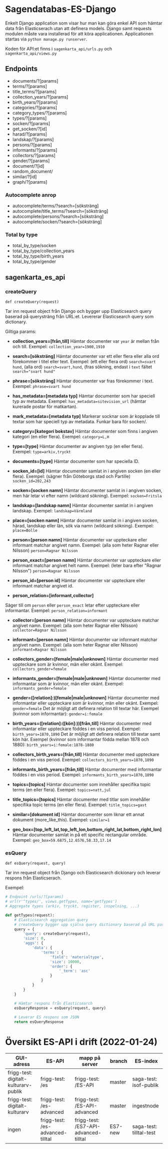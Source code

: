 # Sagendatabas-ES-Django

Enkelt Django application som visar hur man kan göra enkel API som hämtar data från Elasticserach utan att definera models.
Django samt requests modulen måste vara installerad för att köra applicationen.
Applicationen startas via `python manage.py runserver`.

Koden för API:et finns i `sagenkarta_api/urls.py` och `sagenkarta_api/views.py`

## Endpoints

* documents/?[params]
* terms/?[params]
* title_terms/?[params]
* collection_years/?[params]
* birth_years/?[params]
* categories/?[params]
* category_types/?[params]
* types/?[params]
* socken/?[params]
* get_socken/?[id]
* harad/?[params]
* landskap/?[params]
* persons/?[params]
* informants/?[params]
* collectors/?[params]
* gender/?[params]
* document/?[id]
* random_document/
* similar/?[id]
* graph/?[params]

### Autocomplete anrop
* autocomplete/terms/?search=[söksträng]
* autocomplete/title_terms/?search=[söksträng]
* autocomplete/persons/?search=[söksträng]
* autocomplete/socken/?search=[söksträng]

### Total by type

* total_by_type/socken
* total_by_type/collection_years
* total_by_type/birth_years
* total_by_type/gender

## sagenkarta_es_api

### createQuery
`def createQuery(request)`

Tar inn request object från Django och bygger upp Elasticsearch query baserad på querysträng från URL:et. Levererar Elasticsearch query som dictionary.

Giltiga params:
- **collection_years=[från,till]**
Hämtar documenter var `year` är mellan från och till. Exempel: `collection_year=1900,1910`

- **search=[söksträng]**
Hämtar documenter var ett eller flera eller alla ord förekommer i titel eller text. Exempel: (ett eller flera ord) `search=svart hund`, (alla ord) `search=svart,hund`, (fras sökning, endast i `text` fältet `search="svart hund"`

- **phrase=[söksträng]**
Hämtar documenter var fras förekommer i text. Exempel: `phrase=svart hund`

- **has_metadata=[metadata typ]**
Hämtar documenter som har speciell typ av metadata. Exempel: `has_metadata=sitevision_url` (hämtar kurerade postar för matkartan).

- **mark_metadata=[metadata typ]**
Markerar socknar som är kopplade till textar som har speciell typ av metadata. Funkar bara för socken/.

- **category=[kategori bokstav]**
Hämtar documenter som finns i angiven kategori (en eller flera). Exempel: `category=L,H`

- **type=[type]**
Hämtar documenter av angiven typ (en eller flera). Exempel: `type=arkiv,tryckt`

- **documents=[type]**
Hämtar documenter som har speciella ID.

- **socken_id=[id]**
Hämtar documenter samlat in i angiven socken (en eller flera). Exempel: (sägner från Göteborgs stad och Partille) `socken_id=202,243`

- **socken=[socken namn]**
Hämtar documenter samlat in i angiven socken, men här letar vi efter namn (wildcard sökning). Exempel: `socken=Fritsla`

- **landskap=[landskap namn]**
Hämtar documenter samlat in i angiven landskap. Exempel: `landskap=Värmland`

- **place=[socken namn]**
Hämtar documenter samlat in i angiven socken, härad, landskap eller län, sök via namn (wildcard sökning). Exempel: `place=Bolle`

- **person=[person namn]**
Hämtar documenter var uppteckare eller informant matchar angivet namn. Exempel: (alla som heter Ragnar eller Nilsson) `person=Ragnar Nilsson`

- **person_exact=[person namn]**
Hämtar documenter var uppteckare eller informant matchar angivet helt namn. Exempel: (leter bara efter "Ragnar Nilsson") `person=Ragnar Nilsson`

- **person_id=[person id]**
Hämtar documenter var uppteckare eller informant matchar angivet id.
- **person_relation=[informant,collector]**

Säger till om `person` eller `person_exact` letar efter uppteckare eller informantar. Exempel: `person_relation=informant`

- **collector=[person namn]**
Hämtar documenter var uppteckare matchar angivet namn. Exempel: (alla som heter Ragnar eller Nilsson) `collector=Ragnar Nilsson`

- **informant=[person namn]**
Hämtar documenter var informant matchar angivet namn. Exempel: (alla som heter Ragnar eller Nilsson) `informant=Ragnar Nilsson`

- **collectors_gender=[female|male|unknown]**
Hämtar documenter med uppteckare som är kvinnor, män eller okänt. Exempel: `collectors_gender=female`

- **informants_gender=[female|male|unknown]**
Hämtar documenter med informantar som är kvinnor, män eller okänt. Exempel: `informants_gender=female`

- **gender=([relation]:)[female|male|unknown]**
Hämtar documenter med informantar eller uppteckare som är kvinnor, män eller okänt. Exempel: `gender=female`
Det är möjligt att definera relation till textar här. Exempel (kvinnor som informantar): `gender=i:female`

- **birth_years=([relation]:([kön]:))[från,till]**
Hämtar documenter med informantar eller uppteckare föddes i en viss period. Exempel: `birth_years=1870,1890`
Det är möjligt att definera relation till textar samt kön här. Exempel (kvinnor som informantar födda mellan 1878 och 1880): `birth_years=i:female:1878-1880`

- **collectors_birth_years=[från,till]**
Hämtar documenter med uppteckare föddes i en viss period. Exempel: `collectors_birth_years=1870,1890`

- **informants_birth_years=[från,till]**
Hämtar documenter med informantar föddes i en viss period. Exempel: `informants_birth_years=1870,1890`

- **topics=[topics]**
Hämtar documenter som innehåller specifika topic terms (en eller flera). Exempel: `topics=natt,jul`

- **title_topics=[topics]**
Hämtar documenter med titlar som innehåller specifika topic terms (en eller flera). Exempel: `title_topics=gast`

- **similar=[dokument id]**
Hämtar documenter som liknar ett annat dokument (more_like_this). Exempel: `similar=1`

- **geo_box=[top_left_lat,top_left_lon,bottom_right_lat,bottom_right_lon]**
Hämtar documenter samlat in på ett specific rectangular område. Exempel: `geo_box=59.6875,12.6576,58.33,17.14`

### esQuery
`def esQuery(request, query)`

Tar inn request object från Django och Elasticsearch dickionary och leverar respons från Elasticserach.

Exempel:
```python
# Endpoint /urls/?[params]
# url(r'^types/', views.getTypes, name='getTypes')
# Aggregate types (arkiv, tryckt, register, inspelning, ...)

def getTypes(request):
	# Elasticsearch aggregation query
	# createQuery bygger upp själva query dictionary baserad på URL paramsträng
	query = {
		'query': createQuery(request),
		'size': 0,
		'aggs': {
			'data': {
				'terms': {
					'field': 'materialtype',
					'size': 10000,
					'order': {
						'_term': 'asc'
					}
				}
			}
		}
	}

	# Hämtar respons från Elasticsearch
	esQueryResponse = esQuery(request, query)
	
	# Leverar ES respons som JSON
	return esQueryResponse
  ```
  
  # Översikt ES-API i drift (2022-01-24)
  
  | GUI-adress                            | ES-API                           | mapp på server                        | branch  | ES-index                |
  |---------------------------------------|----------------------------------|---------------------------------------|---------|-------------------------|
  | frigg-test: digitalt-kulturarv-publik | frigg-test: /es                  | frigg-test: /ES-API                   | master  | saga-test: isof-publik  |
  | frigg-test: digitalt-kulturarv        | frigg-test: /es-advanced         | frigg-test: /ES-API-advanced          | master  | ingestnode              |
  | ingen                                 | frigg-test: /es-advanced-tilltal | frigg-test: /ES7-API-advanced-tilltal | ES7-new | saga-test: tilltal-test |
